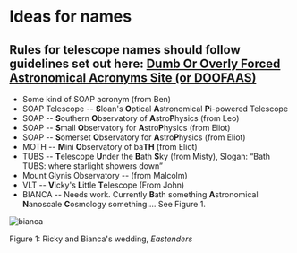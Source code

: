 # Ideas for names

## Rules for telescope names should follow guidelines set out here: [Dumb Or Overly Forced Astronomical Acronyms Site (or DOOFAAS)](https://www.cfa.harvard.edu/~gpetitpas/Links/Astroacro.html)

* Some kind of SOAP acronym (from Ben)
* SOAP Telescope -- **S**loan's **O**ptical **A**stronomical **P**i-powered Telescope
* SOAP -- **S**outhern **O**bservatory of **A**stro**P**hysics (from Leo)
* SOAP -- **S**mall **O**bservatory for **A**stro**P**hysics (from Eliot)
* SOAP -- **S**omerset **O**bservatory for **A**stro**P**hysics (from Eliot)
* MOTH -- **M**ini **O**bservatory of ba**TH** (from Eliot)
* TUBS -- **T**elescope **U**nder the **B**ath **S**ky (from Misty), Slogan: “Bath TUBS: where starlight showers down”
* Mount Glynis Observatory -- (from Malcolm)
* VLT -- **V**icky's **L**ittle **T**elescope (From John)
* BIANCA -- Needs work. Currently **B**ath something **A**stronomical **N**anoscale **C**osmology something.... See Figure 1. 

![bianca](https://upload.wikimedia.org/wikipedia/en/e/eb/B_r_wedding.jpg)

Figure 1: Ricky and Bianca's wedding, *Eastenders*



